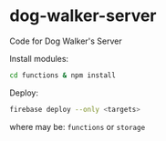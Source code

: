 # dog-walker-server
Code for Dog Walker's Server

Install modules:

```bash
cd functions & npm install
```

Deploy:

```bash
firebase deploy --only <targets>
```

where <targets> may be: `functions` or `storage`
